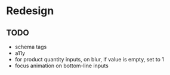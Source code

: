 # Redesign

## TODO

- schema tags
- a11y
- for product quantity inputs, on blur, if value is empty, set to 1
- focus animation on bottom-line inputs
